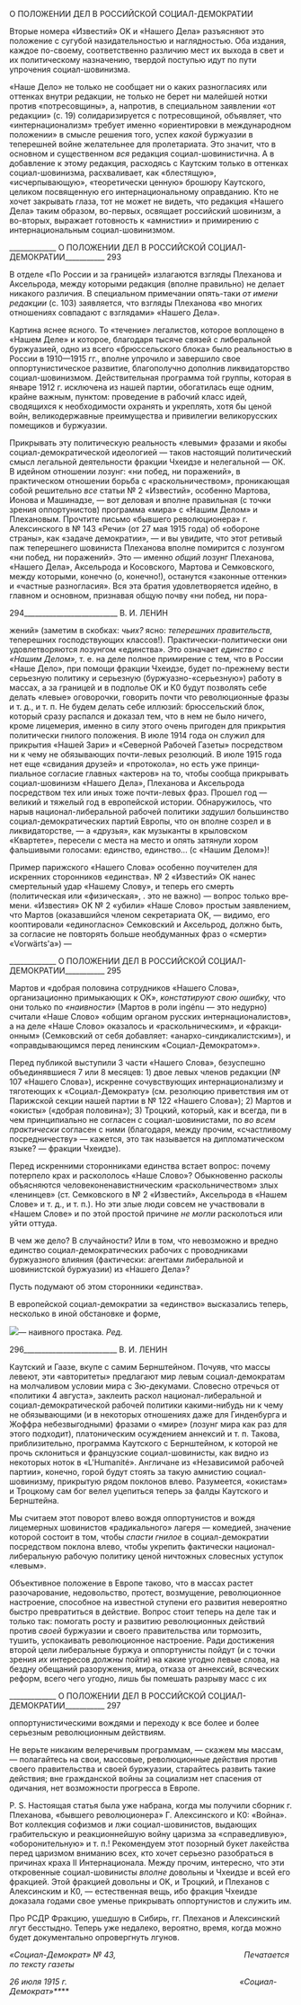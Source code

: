 О ПОЛОЖЕНИИ ДЕЛ В РОССИЙСКОЙ СОЦИАЛ-ДЕМОКРАТИИ

Вторые номера «Известий» OK и «Нашего Дела» разъясняют это положение с сугу­бой назидательностью и наглядностью. Оба издания, каждое по-своему, соответственно различию мест их выхода в свет и их политическому назначению, твердой поступью идут по пути упрочения социал-шовинизма.

«Наше Дело» не только не сообщает ни о каких разногласиях или оттенках внутри редакции, не только не берет ни малейшей нотки против «потресовщины», а, напротив, в специальном заявлении «от редакции» (с. 19) солидаризируется с потресовщиной, объявляет, что «интернационализм» требует именно «ориентировки в международном положении» в смысле решения того, успех _какой_ буржуазии в теперешней войне жела­тельнее для пролетариата. Это значит, что в основном и существенном _вся_ редакция социал-шовинистична. А в добавление к этому редакция, расходясь с Каутским только в оттенках социал-шовинизма, расхваливает, как «блестящую», «исчерпывающую», «теоретически ценную» брошюру Каутского, целиком посвященную его интернацио­нальному оправданию. Кто не хочет закрывать глаза, тот не может не видеть, что ре­дакция «Нашего Дела» таким образом, во-первых, освящает российский шовинизм, а во-вторых, выражает готовность к «амнистии» и примирению с интернациональным социал-шовинизмом.

  

_____________ О ПОЛОЖЕНИИ ДЕЛ В РОССИЙСКОЙ СОЦИАЛ-ДЕМОКРАТИИ___________ 293

В отделе «По России и за границей» излагаются взгляды Плеханова и Аксельрода, между которыми редакция (вполне правильно) не делает никакого различия. В специ­альном примечании опять-таки _от имени редакции_ (с. 103) заявляется, что взгляды Плеханова «во многих отношениях совпадают с взглядами» «Нашего Дела».

Картина яснее ясного. То «течение» легалистов, которое воплощено в «Нашем Деле» и которое, благодаря тысяче связей с либеральной буржуазией, одно из всего «брюс­сельского блока» было реальностью в России в 1910—1915 гг., вполне упрочило и за­вершило свое оппортунистическое развитие, благополучно дополнив ликвидаторство социал-шовинизмом. Действительная программа той группы, которая в январе 1912 г. исключена из нашей партии, обогатилась еще одним, крайне важным, пунктом: прове­дение в рабочий класс идей, сводящихся к необходимости охранять и укреплять, хотя бы ценой войн, великодержавные преимущества и привилегии великорусских помещи­ков и буржуазии.

Прикрывать эту политическую реальность «левыми» фразами и якобы социал-демократической идеологией — таков настоящий политический смысл легальной дея­тельности фракции Чхеидзе и нелегальной — ОК. В идейном отношении лозунг: «ни побед, ни поражений», в практическом отношении борьба с «раскольничеством», про­никающая собой решительно _все_ статьи № 2 «Известий», особенно Мартова, Ионова и Машинадзе, — вот деловая и вполне правильная (с точки зрения оппортунистов) про­грамма «мира» с «Нашим Делом» и Плехановым. Прочтите письмо «бывшего револю­ционера» г. Алексинского в № 143 «Речи» (от 27 мая 1915 года) об «обороне страны», как «задаче демократии», — и вы увидите, что этот ретивый паж теперешнего шовини­ста Плеханова вполне помирится с лозунгом «ни побед, ни поражений». Это — именно _общий_ лозунг Плеханова, «Нашего Дела», Аксельрода и Косовского, Мартова и Сем­ковского, между которыми, конечно (о, конечно!), останутся «законные оттенки» и «частные разногласия». Вся эта братия удовлетворяется идейно, в главном и основном, признавая общую почву «ни побед, ни пора-

  

294__________________________ В. И. ЛЕНИН

жений» (заметим в скобках: _чьих?_ ясно: _теперешних правительств,_ теперешних гос­подствующих классов!). Практически-политически они удовлетворяются лозунгом «единства». Это означает _единство с «Нашим Делом»,_ т. е. на деле полное примирение с тем, что в России «Наше Дело», при помощи фракции Чхеидзе, будет по-прежнему вести серьезную политику и серьезную (буржуазно-«серьезную») работу в массах, а за границей и в подполье OK и К0 будут позволять себе делать «левые» оговорочки, гово­рить почти что революционные фразы и т. д., и т. п. Не будем делать себе иллюзий: брюссельский блок, который сразу распался и доказал тем, что в нем не было ничего, кроме лицемерия, именно в силу этого очень пригоден для прикрытия политически гнилого положения. В июле 1914 года он служил для прикрытия «Нашей Зари» и «Се­верной Рабочей Газеты» посредством ни к чему не обязывающих почти-левых резолю­ций. В июле 1915 года нет еще «свидания друзей» и «протокола», но есть уже принци­пиальное согласие главных «актеров» на то, чтобы сообща прикрывать социал-шовинизм «Нашего Дела», Плеханова и Аксельрода посредством тех или иных тоже почти-левых фраз. Прошел год — великий и тяжелый год в европейской истории. Об­наружилось, что нарыв национал-либеральной рабочей политики _задушил_ большинство социал-демократических партий Европы, что он вполне созрел и в ликвидаторстве, — а «друзья», как музыканты в крыловском «Квартете», пересели с места на место и опять затянули хором фальшивыми голосами: единство, единство... (с «Нашим Делом»)!

Пример парижского «Нашего Слова» особенно поучителен для искренних сторонни­ков «единства». № 2 «Известий» OK нанес смертельный удар «Нашему Слову», и те­перь его смерть (политическая или «физическая», . это не важно) — вопрос только вре­мени. «Известия» OK № 2 «убили» «Наше Слово» простым заявлением, что Мартов (оказавшийся членом секретариата OK, — видимо, его кооптировали «единогласно» Семковский и Аксельрод, должно быть, за согласие не повторять больше необдуман­ных фраз о «смерти» «Vorwärts'a») —

  

_____________ О ПОЛОЖЕНИИ ДЕЛ В РОССИЙСКОЙ СОЦИАЛ-ДЕМОКРАТИИ___________ 295

Мартов и «добрая половина сотрудников «Нашего Слова», организационно примы­кающих к OK», _констатируют свою ошибку,_ что они только по _«наивности»_ (Мартов в роли ingénu — это недурно) считали «Наше Слово» «общим органом русских интер­националистов», а на деле «Наше Слово» оказалось и «раскольническим», и «фракци­онным» (Семковский от себя добавляет: «анархо-синдикалистским»), и «оправдываю­щимся перед ленинским «Социал-Демократом»».

Перед публикой выступили 3 части «Нашего Слова», безуспешно объединявшиеся 7 или 8 месяцев: 1) двое левых членов редакции (№ 107 «Нашего Слова»), искренне со­чувствующих интернационализму и тяготеющих к «Социал-Демократу» (см. резолю­цию приветствия им от Парижской секции нашей партии в № 122 «Нашего Слова»); 2) Мартов и «окисты» («добрая половина»); 3) Троцкий, который, как и всегда, пи в чем принципиально не согласен с социал-шовинистами, по _во всем практически_ согласен с ними (благодаря, между прочим, «счастливому посредничеству» — кажется, это так называется на дипломатическом языке? — фракции Чхеидзе).

Перед искренними сторонниками единства встает вопрос: почему потерпело крах и раскололось «Наше Слово»? Обыкновенно расколы объясняются человеконенавистни­ческим «раскольничеством» злых «ленинцев» (ст. Семковского в № 2 «Известий», Ак­сельрода в «Нашем Слове» и т. д., и т. п.). Но эти злые люди совсем не участвовали в «Нашем Слове» и по этой простой причине _не могли_ расколоться или уйти оттуда.

В чем же дело? В случайности? Или в том, что невозможно и вредно единство соци­ал-демократических рабочих с проводниками буржуазного влияния (фактически: аген­тами либеральной и шовинистской буржуазии) из «Нашего Дела»?

Пусть подумают об этом сторонники «единства».

В европейской социал-демократии за «единство» высказались теперь, несколько в иной обстановке и форме,

![](file:///C:/Users/bot32/AppData/Local/Temp/msohtmlclip1/01/clip_image001.png)— наивного простака. _Ред._

  

296__________________________ В. И. ЛЕНИН

Каутский и Гаазе, вкупе с самим Бернштейном. Почуяв, что массы левеют, эти «авто­ритеты» предлагают мир левым социал-демократам на молчаливом условии мира с Зю-декумами. Словесно отречься от «политики 4 августа», заклеить раскол национал-либеральной и социал-демократической рабочей политики какими-нибудь ни к чему не обязывающими (и в некоторых отношениях даже для Гинденбурга и Жоффра небезвы­годными) фразами о «мире» (лозунг мира как раз для этого подходит), платоническим осуждением аннексий и т. п. Такова, приблизительно, программа Каутского с Берн­штейном, к которой не прочь склониться и французские социал-шовинисты, как видно из некоторых ноток в «L'Humanité». Англичане из «Независимой рабочей партии», ко­нечно, горой будут стоять за такую амнистию социал-шовинизму, прикрытую рядом поклонов влево. Разумеется, «окистам» и Троцкому сам бог велел уцепиться теперь за фалды Каутского и Бернштейна.

Мы считаем этот поворот влево вождя оппортунистов и вождя лицемерных шовини­стов «радикального» лагеря — комедией, значение которой состоит в том, чтобы _спа­сти гнилое_ в социал-демократии посредством поклона влево, чтобы укрепить фактиче­ски национал-либеральную рабочую политику ценой ничтожных словесных уступок «левым».

Объективное положение в Европе таково, что в массах растет разочарование, недо­вольство, протест, возмущение, революционное настроение, способное на известной ступени его развития невероятно быстро превратиться в действие. Вопрос стоит теперь на деле так и только так: помогать росту и развитию революционных действий против _своей_ буржуазии и своего правительства или тормозить, тушить, успокаивать револю­ционное настроение. Ради достижения второй цели либеральные буржуа и оппортуни­сты пойдут (и с точки зрения _их_ интересов _должны_ пойти) на какие угодно левые сло­ва, на бездну обещаний разоружения, мира, отказа от аннексий, всяческих реформ, все­го чего угодно, лишь бы помешать разрыву масс с их

  

_____________ О ПОЛОЖЕНИИ ДЕЛ В РОССИЙСКОЙ СОЦИАЛ-ДЕМОКРАТИИ___________ 297

оппортунистическими вождями и переходу к все более и более серьезным революци­онным действиям.

Не верьте никаким велеречивым программам, — скажем мы массам, — полагайтесь на свои, массовые, революционные действия против своего правительства и своей бур­жуазии, старайтесь развить такие действия; вне гражданской войны за социализм нет спасения от одичания, нет возможности прогресса в Европе.

P. S. Настоящая статья была уже набрана, когда мы получили сборник г. Плеханова, «бывшего революционера» Г. Алексинского и К0: «Война». Вот коллекция софизмов и лжи социал-шовинистов, выдающих грабительскую и реакционнейшую войну царизма за «справедливую», «оборонительную» и т. п.! Рекомендуем этот позорный букет ла­кейства перед царизмом вниманию всех, кто хочет серьезно разобраться в причинах краха II Интернационала. Между прочим, интересно, что эти откровенные социал-шовинисты _вполне_ довольны и Чхеидзе и всей его фракцией. Этой фракцией довольны и OK, и Троцкий, и Плеханов с Алексинским и К0, — естественная вещь, ибо фракция Чхеидзе доказала годами свое уменье прикрывать оппортунистов и служить им.

Про РСДР Фракцию, ушедшую в Сибирь, гг. Плеханов и Алексинский лгут бесстыд­но. Теперь уже недалеко, вероятно, время, когда можно будет документально опро­вергнуть лгунов.

_«Социал-Демократ» № 43,                                                          Печатается по тексту газеты_

_26 июля 1915 г.                                                                              «Социал-Демократ»**_**